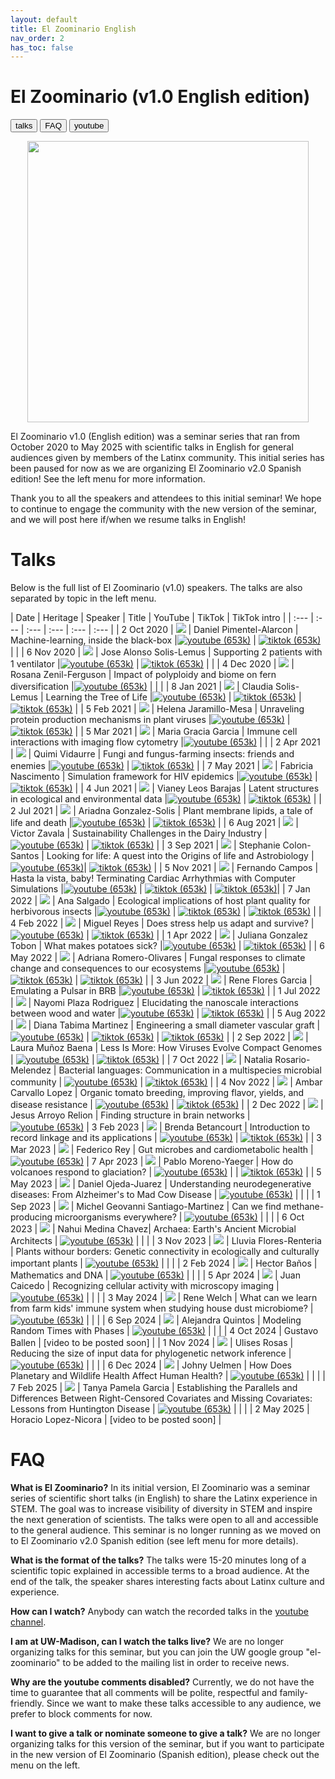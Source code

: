 ```yaml
---
layout: default
title: El Zoominario English
nav_order: 2
has_toc: false
---
```


# El Zoominario (v1.0 English edition)

<button type="button" onclick="window.location.href='#talks';">talks</button>
<button type="button" onclick="window.location.href='#faq';">FAQ</button>
<button type="button" onclick="window.location.href='https://www.youtube.com/playlist?list=PL1AfUDnwvYbOA9rfrvyA2nR9SR0VYbklx';">youtube</button>


<div style="text-align:center"><img src="../assets/pics/logo.png" width="450"/></div>

El Zoominario v1.0 (English edition) was a seminar series that ran from October 2020 to May 2025 with scientific talks in English for general audiences given by members of the Latinx community. This initial series has been paused for now as we are organizing El Zoominario v2.0 Spanish edition! See the left menu for more information.

Thank you to all the speakers and attendees to this initial seminar! We hope to continue to engage the community with the new version of the seminar, and we will post here if/when we resume talks in English!


# Talks 

Below is the full list of El Zoominario (v1.0) speakers. The talks are also separated by topic in the left menu.

| Date | Heritage | Speaker | Title | YouTube | TikTok | TikTok intro |
| :---   | :--- | :--- | :---  | :--- | :--- |
| 2 Oct 2020 | ![](../assets/pics/flags/mexico.png) | Daniel Pimentel-Alarcon | Machine-learning, inside the black-box  |[![youtube (653k)](../assets/icons16/youtube.png)](https://youtu.be/W1zxOj6895I) | [![tiktok (653k)](../assets/icons16/tiktok.png)](https://www.tiktok.com/@latinxinstem/video/7081420036396649771) | |
| 6 Nov 2020 | ![](../assets/pics/flags/mexico.png) | Jose Alonso Solis-Lemus | Supporting 2 patients with 1 ventilator |[![youtube (653k)](../assets/icons16/youtube.png)](https://youtu.be/MeFT0wUmkvw) | [![tiktok (653k)](../assets/icons16/tiktok.png)](https://www.tiktok.com/@latinxinstem/video/7081432005249977646) | |
| 4 Dec 2020 | ![](../assets/pics/flags/mexico.png) | Rosana Zenil-Ferguson | Impact of polyploidy and biome on fern diversification |[![youtube (653k)](../assets/icons16/youtube.png)](https://youtu.be/6H9z6vuKWfo) | | |
| 8 Jan 2021 | ![](../assets/pics/flags/mexico.png) | Claudia Solis-Lemus | Learning the Tree of Life |[![youtube (653k)](../assets/icons16/youtube.png)](https://youtu.be/lAP8kpPa288) | [![tiktok (653k)](../assets/icons16/tiktok.png)](https://www.tiktok.com/@latinxinstem/video/7081434544120843562) | [![tiktok (653k)](../assets/icons16/claudia.png)](https://www.tiktok.com/@latinxinstem/video/7141405637895834923) |
| 5 Feb 2021 | ![](../assets/pics/flags/colombia.png) | Helena Jaramillo-Mesa | Unraveling protein production mechanisms in plant viruses |[![youtube (653k)](../assets/icons16/youtube.png)](https://youtu.be/wQuC_b4iI5M) | [![tiktok (653k)](../assets/icons16/tiktok.png)](https://www.tiktok.com/@latinxinstem/video/7081437020916124970) |
| 5 Mar 2021 | ![](../assets/pics/flags/peru.png) | Maria Gracia Garcia | Immune cell interactions with imaging flow cytometry |[![youtube (653k)](../assets/icons16/youtube.png)](https://youtu.be/rma1IKDy4Fk) | |
| 2 Apr 2021 | ![](../assets/pics/flags/peru.png) | Quimi Vidaurre | Fungi and fungus-farming insects: friends and enemies |[![youtube (653k)](../assets/icons16/youtube.png)](https://youtu.be/0lOztN-X0HU) | [![tiktok (653k)](../assets/icons16/tiktok.png)](https://www.tiktok.com/@latinxinstem/video/7081439851245030702) |
| 7 May 2021 | ![](../assets/pics/flags/brasil.png) | Fabricia Nascimento | Simulation framework for HIV epidemics |[![youtube (653k)](../assets/icons16/youtube.png)](https://youtu.be/6hr47tzxihw) | [![tiktok (653k)](../assets/icons16/tiktok.png)](https://www.tiktok.com/@latinxinstem/video/7081445244646182190) |
| 4 Jun 2021 | ![](../assets/pics/flags/mexico.png) | Vianey Leos Barajas | Latent structures in ecological and environmental data |[![youtube (653k)](../assets/icons16/youtube.png)](https://youtu.be/RZ1StdDDFFU) | [![tiktok (653k)](../assets/icons16/tiktok.png)](https://www.tiktok.com/@latinxinstem/video/7081448806461607211) |
| 2 Jul 2021 | ![](../assets/pics/flags/mexico.png) | Ariadna Gonzalez-Solis | Plant membrane lipids, a tale of life and death |[![youtube (653k)](../assets/icons16/youtube.png)](https://youtu.be/8_BDS0_YHFY) | [![tiktok (653k)](../assets/icons16/tiktok.png)](https://www.tiktok.com/@latinxinstem/video/7081461220636953902) |
| 6 Aug 2021 | ![](../assets/pics/flags/mexico.png) | Victor Zavala | Sustainability Challenges in the Dairy Industry |[![youtube (653k)](../assets/icons16/youtube.png)](https://www.youtube.com/watch?v=0NxHs_YeHsI) | [![tiktok (653k)](../assets/icons16/tiktok.png)](https://www.tiktok.com/@latinxinstem/video/7081464790844968235) |
| 3 Sep 2021 | ![](../assets/pics/flags/puertorico.png) | Stephanie Colon-Santos | Looking for life: A quest into the Origins of life and Astrobiology |[![youtube (653k)](../assets/icons16/youtube.png)](https://www.youtube.com/watch?v=NdSkt3ZYqLU)| [![tiktok (653k)](../assets/icons16/tiktok.png)](https://www.tiktok.com/@latinxinstem/video/7081790090736946475) |
| 5 Nov 2021 | ![](../assets/pics/flags/brasil.png)  | Fernando Campos | Hasta la vista, baby! Terminating Cardiac Arrhythmias with Computer Simulations |[![youtube (653k)](../assets/icons16/youtube.png)](https://youtu.be/2wV4TRjUp90) | [![tiktok (653k)](../assets/icons16/tiktok.png)](https://www.tiktok.com/@latinxinstem/video/7081819687222316331) | [![tiktok (653k)](../assets/icons16/fernando.png)](https://www.tiktok.com/@latinxinstem/video/7143317102080953643)|
| 7 Jan 2022 | ![](../assets/pics/flags/ecuador.png) | Ana Salgado | Ecological implications of host plant quality for herbivorous insects |[![youtube (653k)](../assets/icons16/youtube.png)](https://youtu.be/mWunY10j_Cg) | [![tiktok (653k)](../assets/icons16/tiktok.png)](https://www.tiktok.com/@latinxinstem/video/7081823808188976426) | [![tiktok (653k)](../assets/icons16/ana.png)](https://www.tiktok.com/@latinxinstem/video/7154554646378319146) |
| 4 Feb 2022 | ![](../assets/pics/flags/mexico.png) | Miguel Reyes | Does stress help us adapt and survive? |[![youtube (653k)](../assets/icons16/youtube.png)](https://youtu.be/gwM-z79vOYU) | [![tiktok (653k)](../assets/icons16/tiktok.png)](https://www.tiktok.com/@latinxinstem/video/7081828221716548906) |
| 1 Apr 2022 | ![](../assets/pics/flags/colombia.png) | Juliana Gonzalez Tobon  | What makes potatoes sick? |[![youtube (653k)](../assets/icons16/youtube.png)](https://youtu.be/shf6BoJdgnM) | [![tiktok (653k)](../assets/icons16/tiktok.png)](https://www.tiktok.com/@latinxinstem/video/7082000615148211502) |
| 6 May 2022 | ![](../assets/pics/flags/mexico.png) | Adriana Romero-Olivares | Fungal responses to climate change and consequences to our ecosystems |[![youtube (653k)](../assets/icons16/youtube.png)](https://youtu.be/qA8V0M4T6Sc) | [![tiktok (653k)](../assets/icons16/tiktok.png)](https://www.tiktok.com/@latinxinstem/video/7094753741391334698) | [![tiktok (653k)](../assets/icons16/adriana.png)](https://www.tiktok.com/@fungi_lover/video/7153287359818206470) |
| 3 Jun 2022 | ![](../assets/pics/flags/mexico.png) | Rene Flores Garcia | Emulating a Pulsar in BRB |[![youtube (653k)](../assets/icons16/youtube.png)](https://youtu.be/wc1Yr5N_jA0) | [![tiktok (653k)](../assets/icons16/tiktok.png)](https://www.tiktok.com/@latinxinstem/video/7105538567560039723) |
| 1 Jul 2022 | ![](../assets/pics/flags/puertorico.png) | Nayomi Plaza Rodriguez | Elucidating the nanoscale interactions between wood and water |[![youtube (653k)](../assets/icons16/youtube.png)](https://youtu.be/4UhqhPHb0z8) | [![tiktok (653k)](../assets/icons16/tiktok.png)](https://www.tiktok.com/@latinxinstem/video/7115526678255815979) |
| 5 Aug 2022 | ![](../assets/pics/flags/colombia.png) | Diana Tabima Martinez | Engineering a small diameter vascular graft |[![youtube (653k)](../assets/icons16/youtube.png)](https://youtu.be/_VN90TWkQnQ) | [![tiktok (653k)](../assets/icons16/tiktok.png)](https://www.tiktok.com/@latinxinstem/video/7128558809965940014) | [![tiktok (653k)](../assets/icons16/diana.png)](https://www.tiktok.com/@latinxinstem/video/7153389628307918126) |
| 2 Sep 2022 | ![](../assets/pics/flags/colombia.png) | Laura Muñoz Baena | Less Is More: How Viruses Evolve Compact Genomes | [![youtube (653k)](../assets/icons16/youtube.png)](https://youtu.be/ZXqX1t36OJY) | [![tiktok (653k)](../assets/icons16/tiktok.png)](https://www.tiktok.com/@latinxinstem/video/7139207541518716206) |
| 7 Oct 2022 | ![](../assets/pics/flags/puertorico.png) | Natalia Rosario-Melendez | Bacterial languages: Communication in a multispecies microbial community | [![youtube (653k)](../assets/icons16/youtube.png)](https://youtu.be/M-qMlF-cugQ) | [![tiktok (653k)](../assets/icons16/tiktok.png)](https://www.tiktok.com/@latinxinstem/video/7151917710291619118) |
| 4 Nov 2022 | ![](../assets/pics/flags/chile.png) | Ambar Carvallo Lopez | Organic tomato breeding, improving flavor, yields, and disease resistance | [![youtube (653k)](../assets/icons16/youtube.png)](https://youtu.be/IrqIlAfCaAs) | [![tiktok (653k)](../assets/icons16/tiktok.png)](https://www.tiktok.com/@latinxinstem/video/7162536045966560558) |
| 2 Dec 2022 | ![](../assets/pics/flags/mexico.png) | Jesus Arroyo Relion | Finding structure in brain networks | [![youtube (653k)](../assets/icons16/youtube.png)](https://youtu.be/6LBoSW90g08)
| 3 Feb 2023 | ![](../assets/pics/flags/colombia.png) | Brenda Betancourt | Introduction to record linkage and its applications | [![youtube (653k)](../assets/icons16/youtube.png)](https://youtu.be/8aRcH_LYr7E) | [![tiktok (653k)](../assets/icons16/tiktok.png)](https://www.tiktok.com/@latinxinstem/video/7198957014762999083) |
| 3 Mar 2023 | ![](../assets/pics/flags/argentina.png) | Federico Rey | Gut microbes and cardiometabolic health | [![youtube (653k)](../assets/icons16/youtube.png)](https://youtu.be/4huIZPpLrpY)
| 7 Apr 2023 | ![](../assets/pics/flags/chile.png) | Pablo Moreno-Yaeger | How do volcanoes respond to glaciation? | [![youtube (653k)](../assets/icons16/youtube.png)](https://youtu.be/bMQfIN6DXvw) | | [![tiktok (653k)](../assets/icons16/pablo.png)](https://www.tiktok.com/@latinxinstem/video/7219446404513598766?is_from_webapp=1&sender_device=pc&web_id=7198957279043405354) |
| 5 May 2023 | ![](../assets/pics/flags/mexico.png) | Daniel Ojeda-Juarez | Understanding neurodegenerative diseases: From Alzheimer's to Mad Cow Disease | [![youtube (653k)](../assets/icons16/youtube.png)](https://youtu.be/ezIPzfQOtmg) | | |
| 1 Sep 2023 | ![](../assets/pics/flags/mexico.png) | Michel Geovanni Santiago-Martinez | Can we find methane-producing microorganisms everywhere? | [![youtube (653k)](../assets/icons16/youtube.png)](https://youtu.be/Rf0BrgU1KCc) | | |
| 6 Oct 2023 | ![](../assets/pics/flags/mexico.png) | Nahui Medina Chavez| Archaea: Earth's Ancient Microbial Architects | [![youtube (653k)](../assets/icons16/youtube.png)](https://youtu.be/_RgCvUAEc38) | | |
| 3 Nov 2023 | ![](../assets/pics/flags/mexico.png) | Lluvia Flores-Renteria | Plants withour borders: Genetic connectivity in ecologically and culturally important plants | [![youtube (653k)](../assets/icons16/youtube.png)](https://youtu.be/lWHXxcGy0OM) | | |
| 2 Feb 2024 | ![](../assets/pics/flags/mexico.png) | Hector Baños | Mathematics and DNA | [![youtube (653k)](../assets/icons16/youtube.png)](https://youtu.be/eFrYzc3G0Wg) | | |
| 5 Apr 2024 | ![](../assets/pics/flags/colombia.png) | Juan Caicedo | Recognizing cellular activity with microscopy imaging | [![youtube (653k)](../assets/icons16/youtube.png)](https://youtu.be/Br8BgmE_B2k) | | |
| 3 May 2024 | ![](../assets/pics/flags/mexico.png) | Rene Welch | What can we learn from farm kids' immune system when studying house dust microbiome? | [![youtube (653k)](../assets/icons16/youtube.png)](https://youtu.be/FpR52kSS9kM) | | |
| 6 Sep 2024 | ![](../assets/pics/flags/mexico.png) | Alejandra Quintos | Modeling Random Times with Phases | [![youtube (653k)](../assets/icons16/youtube.png)](https://youtu.be/LZZnJWQwScM) | | |
| 4 Oct 2024 | Gustavo Ballen | [video to be posted soon] |
| 1 Nov 2024 | ![](../assets/pics/flags/peru.png) | Ulises Rosas | Reducing the size of input data for phylogenetic network inference | [![youtube (653k)](../assets/icons16/youtube.png)](https://youtu.be/fwwA8s8ohBY) | | |
| 6 Dec 2024 | ![](../assets/pics/flags/mexico.png) | Johny Uelmen | How Does Planetary and Wildlife Health Affect Human Health? | [![youtube (653k)](../assets/icons16/youtube.png)](https://youtu.be/1eLPNQrqp6U) | | |
| 7 Feb 2025 | ![](../assets/pics/flags/colombia.png) | Tanya Pamela Garcia | Establishing the Parallels and Differences Between Right-Censored Covariates and Missing Covariates: Lessons from Huntington Disease | [![youtube (653k)](../assets/icons16/youtube.png)](https://youtu.be/1GAEDDhajRg) | | |
| 2 May 2025 | Horacio Lopez-Nicora | [video to be posted soon] |



# FAQ

**What is El Zoominario?**
In its initial version, El Zoominario was a seminar series of scientific short talks (in English) to share the Latinx experience in STEM. The goal was to increase visibility of diversity in STEM and inspire the next generation of scientists. The talks were open to all and accessible to the general audience. This seminar is no longer running as we moved on to El Zoominario v2.0 Spanish edition (see left menu for more details).

**What is the format of the talks?**
The talks were 15-20 minutes long of a scientific topic explained in accessible terms to a broad audience. At the end of the talk, the speaker shares interesting facts about Latinx culture and experience.

**How can I watch?**
Anybody can watch the recorded talks in the [youtube channel](https://www.youtube.com/playlist?list=PL1AfUDnwvYbOA9rfrvyA2nR9SR0VYbklx).

**I am at UW-Madison, can I watch the talks live?**
We are no longer organizing talks for this seminar, but you can join the UW google group "el-zoominario" to be added to the mailing list in order to receive news.

**Why are the youtube comments disabled?**
Currently, we do not have the time to guarantee that all comments will be polite, respectful and family-friendly. Since we want to make these talks accessible to any audience, we prefer to block comments for now.

**I want to give a talk or nominate someone to give a talk?**
We are no longer organizing talks for this version of the seminar, but if you want to participate in the new version of El Zoominario (Spanish edition), please check out the menu on the left.

